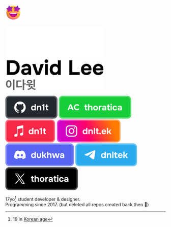 <div>
  <img src="star-struck.png" style="height: 50px" />

  ![David Lee](names/dark.svg#gh-dark-mode-only)
  ![](names/light.svg#gh-light-mode-only)
</div>

[![GitHub](badges/github.svg)](https://github.com/dn1t)
[![solved.ac](badges/solved-ac.svg)](https://solved.ac/profile/thoratica)
[![Apple Music](badges/apple-music.svg)](https://music.apple.com/profile/dn1t)
[![Instagram](badges/instagram.svg)](https://instagram.com/dnlt.ek)
[![Discord](badges/discord.svg)](https://discord.gg/jr7BZmnT)
[![Telegram](badges/telegram.svg)](https://t.me/dnltek)
[![X](badges/x.svg)](https://x.com/thoratica)

17yo[^1] student developer & designer.  
Programming since 2017. (but deleted all repos created back then 🫠)

[^1]: 19 in [Korean age](https://en.wikipedia.org/wiki/East_Asian_age_reckoning)
